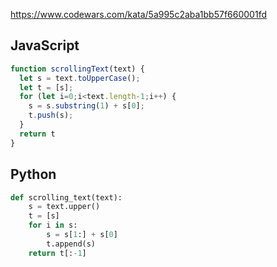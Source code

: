 https://www.codewars.com/kata/5a995c2aba1bb57f660001fd

## JavaScript
```js
function scrollingText(text) {
  let s = text.toUpperCase();
  let t = [s];
  for (let i=0;i<text.length-1;i++) {
    s = s.substring(1) + s[0];
    t.push(s);
  }
  return t
}
```

## Python
```python
def scrolling_text(text):
    s = text.upper()
    t = [s]
    for i in s:
        s = s[1:] + s[0]
        t.append(s)
    return t[:-1]
```